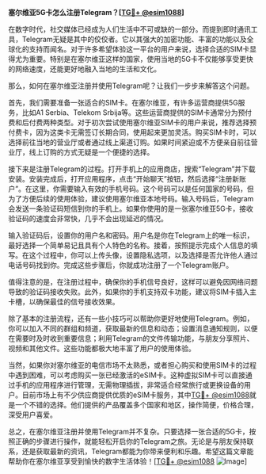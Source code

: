 **塞尔维亚5G卡怎么注册Telegram？[[TG💪+ @esim1088](https://t.me/s/esim1088)]**

在数字时代，社交媒体已经成为人们生活中不可或缺的一部分。而提到即时通讯工具，Telegram无疑是其中的佼佼者。它以其强大的加密功能、丰富的功能以及全球化的支持而闻名。对于许多希望体验这一平台的用户来说，选择合适的SIM卡显得尤为重要。特别是在塞尔维亚这样的国家，使用当地的5G卡不仅能够享受更快的网络速度，还能更好地融入当地的生活和文化。

那么，如何在塞尔维亚注册并使用Telegram呢？让我们一步步来解答这个问题。

首先，我们需要准备一张适合的SIM卡。在塞尔维亚，有许多运营商提供5G服务，比如A1 Serbia、Telekom Srbija等。这些运营商提供的SIM卡通常分为预付费和后付费两种类型。对于初次尝试使用塞尔维亚SIM卡的用户来说，推荐选择预付费卡，因为这类卡无需签订长期合同，使用起来更加灵活。购买SIM卡时，可以选择前往当地的营业厅或者通过线上渠道订购。如果时间紧迫或不方便亲自前往营业厅，线上订购的方式无疑是一个便捷的选择。

接下来是注册Telegram的过程。打开手机上的应用商店，搜索“Telegram”并下载安装。安装完成后，打开应用程序，点击“开始聊天”按钮，然后选择“注册新账户”。在这里，你需要输入有效的手机号码。这个号码可以是任何国家的号码，但为了方便后续的使用体验，建议使用塞尔维亚本地号码。输入号码后，Telegram会发送一条验证码短信到你的手机上。如果你使用的是一张塞尔维亚5G卡，接收验证码的速度会非常快，几乎不会出现延迟的情况。

输入验证码后，设置你的用户名和密码。用户名是你在Telegram上的唯一标识，最好选择一个简单易记且具有个人特色的名称。接着，按照提示完成个人信息的填写。在这个过程中，你可以上传头像，设置隐私选项，以及选择是否允许他人通过电话号码找到你。完成这些步骤后，你就成功注册了一个Telegram账户。

值得注意的是，在注册过程中，确保你的手机信号良好，这样可以避免因网络问题导致的验证码接收失败。此外，如果你的手机支持双卡功能，建议将SIM卡插入主卡槽，以确保最佳的信号接收效果。

除了基本的注册流程，还有一些小技巧可以帮助你更好地使用Telegram。例如，你可以加入不同的群组和频道，获取最新的信息和动态；设置消息通知规则，以便在需要时及时收到重要信息；利用Telegram的文件传输功能，与朋友分享照片、视频和其他文件。这些功能都极大地丰富了用户的使用体验。

当然，如果你对塞尔维亚的电信市场不太熟悉，或者担心购买和使用SIM卡的过程中遇到困难，可以考虑购买一张已经激活的eSIM卡。这种虚拟SIM卡可以直接通过手机的应用程序进行管理，无需物理插拔，非常适合经常旅行或更换设备的用户。目前市场上有不少供应商提供优质的eSIM卡服务，其中[TG💪+ @esim1088](https://t.me/s/esim1088)就是一个不错的选择。他们提供的产品覆盖多个国家和地区，操作简便，价格合理，深受用户喜爱。

总之，在塞尔维亚注册并使用Telegram并不复杂。只要选择一张合适的5G卡，按照正确的步骤进行操作，就能轻松开启你的Telegram之旅。无论是与朋友保持联系，还是获取最新的资讯，Telegram都能为你带来便利和乐趣。希望这篇文章能帮助你在塞尔维亚享受到愉快的数字生活体验！[[TG💪+ @esim1088](https://t.me/s/esim1088) ![Image](https://i.postimg.cc/4NQfJmqS/Snipaste-2025-05-13-00-14-12.png)]
